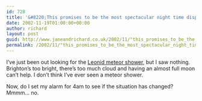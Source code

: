 ```yaml
---
id: 728
title: '&#8220;This promises to be the most spectacular night time display for decades&#8221;'
date: 2002-11-19T01:00:00+00:00
author: richard
layout: post
guid: http://www.janeandrichard.co.uk/2002/11/"this_promises_to_be_the_most_spectacular_night_time_display_for_decades"
permalink: /2002/11/"this_promises_to_be_the_most_spectacular_night_time_display_for_decades"/
---
```

I&#8217;ve just been out looking for the [Leonid meteor shower](http://news.bbc.co.uk/1/hi/sci/tech/2481681.stm), but I saw nothing. Brighton&#8217;s too bright, there&#8217;s too much cloud and having an almost full moon can&#8217;t help. I don&#8217;t think I&#8217;ve ever seen a meteor shower.

Now, do I set my alarm for 4am to see if the situation has changed? Mmmm&#8230; no.